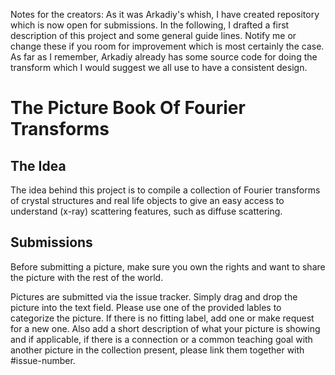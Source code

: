 Notes for the creators:
As it was Arkadiy's whish, I have created repository which is now open for submissions. In the following, I drafted a first description of this project and some general guide lines. Notify me or change these if you room for improvement which is most certainly the case. As far as I remember, Arkadiy already has some source code for doing the transform which I would suggest we all use to have a consistent design.

# The Picture Book Of Fourier Transforms

## The Idea
The idea behind this project is to compile a collection of Fourier transforms of crystal structures and real life objects to give an easy access to understand (x-ray) scattering features, such as diffuse scattering.

## Submissions
Before submitting a picture, make sure you own the rights and want to share the picture with the rest of the world.

Pictures are submitted via the issue tracker. Simply drag and drop the picture into the text field. Please use one of the provided lables to categorize the picture. If there is no fitting label, add one or make request for a new one. Also add a short description of what your picture is showing and if applicable, if there is a connection or a common teaching goal with another picture in the collection present, please link them together with #issue-number.
